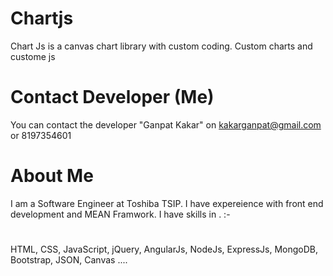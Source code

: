 # Chartjs
Chart Js is a canvas chart library with custom coding.
Custom charts and custome js


# Contact Developer (Me)
You can contact the developer "Ganpat Kakar" on kakarganpat@gmail.com or 8197354601

# About Me

I am a Software Engineer at Toshiba TSIP.
I have expereience with front end development and MEAN Framwork.
I have skills in . :- 
#
HTML, CSS, JavaScript, jQuery, AngularJs, NodeJs, ExpressJs, MongoDB, Bootstrap, JSON, Canvas .... 
